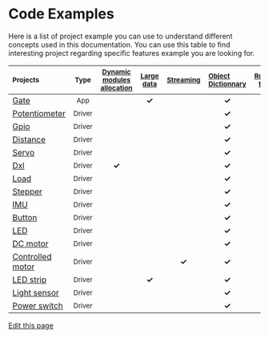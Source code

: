 # Code Examples

Here is a list of project example you can use to understand different concepts used in this documentation.
You can use this table to find interesting project regarding specific features example you are looking for.

<table id="cust_table">
	<thead>
		<tr>
			<th align="left"><small>Projects</small></th>
			<th align="center"><small>Type</small></th>
			<th align="center"><small><a href="/pages/low/modules.md">Dynamic modules allocation</a></small></th>
			<th align="center"><small><a href="/pages/low/modules/msg-handling.md">Large data</a></small></th>
			<th align="center"><small><a href="/pages/low/modules/streaming.md">Streaming</a></small></th>
			<th align="left"><small><a href="/pages/low/modules/od.md">Object Dictionnary</a></small></th>
			<th align="center"><small><a href="/pages/low/modules/routing-table.md">Routing table</a></small></th>
		</tr>
	</thead>
	<tbody>
		<tr>
			<td align="left"><a  href="https://github.com/Luos-io/Luos/tree/master/Applications/Mod_gate" target="_blank">Gate</a></td>
			<td align="center"><small>App</small></td>
			<td align="center"></td>
			<td align="center"><strong>&#10003;</strong></td>
			<td align="center"></td>
			<td align="center"><strong>&#10003;</strong></td>
			<td align="center"><strong>&#10003;</strong></td>
		</tr>
		<tr>
			<td align="left"><a  href="https://github.com/Luos-io/Luos/tree/master/Drivers/Mod_potentiometer" target="_blank">Potentiometer</a></td>
			<td align="center"><small>Driver</small></td>
			<td align="center"></td>
			<td align="center"></td>
			<td align="center"></td>
			<td align="center"><strong>&#10003;</strong></td>
			<td align="center"></td>
		</tr>
		<tr>
			<td align="left"><a  href="https://github.com/Luos-io/Luos/tree/master/Drivers/Mod_gpio" target="_blank">Gpio</a></td>
			<td align="center"><small>Driver</small></td>
			<td align="center"></td>
			<td align="center"></td>
			<td align="center"></td>
			<td align="center"><strong>&#10003;</strong></td>
			<td align="center"></td>
		</tr>
		<tr>
			<td align="left"><a  href="https://github.com/Luos-io/Luos/tree/master/Drivers/Mod_distance" target="_blank">Distance</a></td>
			<td align="center"><small>Driver</small></td>
			<td align="center"></td>
			<td align="center"></td>
			<td align="center"></td>
			<td align="center"><strong>&#10003;</strong></td>
			<td align="center"></td>
		</tr>
		<tr>
			<td align="left"><a  href="https://github.com/Luos-io/Luos/tree/master/Drivers/Mod_servo" target="_blank">Servo</a></td>
			<td align="center"><small>Driver</small></td>
			<td align="center"></td>
			<td align="center"></td>
			<td align="center"></td>
			<td align="center"><strong>&#10003;</strong></td>
			<td align="center"></td>
		</tr>
		<tr>
			<td align="left"><a  href="https://github.com/Luos-io/Luos/tree/master/Drivers/Mod_dxl" target="_blank">Dxl</a></td>
			<td align="center"><small>Driver</small></td>
			<td align="center"><strong>&#10003;</strong></td>
			<td align="center"></td>
			<td align="center"></td>
			<td align="center"><strong>&#10003;</strong></td>
			<td align="center"></td>
		</tr>
		<tr>
			<td align="left"><a  href="https://github.com/Luos-io/Luos/tree/master/Drivers/Mod_load" target="_blank">Load</a></td>
			<td align="center"><small>Driver</small></td>
			<td align="center"></td>
			<td align="center"></td>
			<td align="center"></td>
			<td align="center"><strong>&#10003;</strong></td>
			<td align="center"></td>
		</tr>
		<tr>
			<td align="left"><a  href="https://github.com/Luos-io/Luos/tree/master/Drivers/Mod_stepper" target="_blank">Stepper</a></td>
			<td align="center"><small>Driver</small></td>
			<td align="center"></td>
			<td align="center"></td>
			<td align="center"></td>
			<td align="center"><strong>&#10003;</strong></td>
			<td align="center"></td>
		</tr>
		<tr>
			<td align="left"><a  href="https://github.com/Luos-io/Luos/tree/master/Drivers/Mod_imu" target="_blank">IMU</a></td>
			<td align="center"><small>Driver</small></td>
			<td align="center"></td>
			<td align="center"></td>
			<td align="center"></td>
			<td align="center"><strong>&#10003;</strong></td>
			<td align="center"></td>
		</tr>
		<tr>
			<td align="left"><a  href="https://github.com/Luos-io/Luos/tree/master/Drivers/Mod_button" target="_blank">Button</a></td>
			<td align="center"><small>Driver</small></td>
			<td align="center"></td>
			<td align="center"></td>
			<td align="center"></td>
			<td align="center"><strong>&#10003;</strong></td>
			<td align="center"></td>
		</tr>
		<tr>
			<td align="left"><a  href="https://github.com/Luos-io/Luos/tree/master/Drivers/Mod_led" target="_blank">LED</a></td>
			<td align="center"><small>Driver</small></td>
			<td align="center"></td>
			<td align="center"></td>
			<td align="center"></td>
			<td align="center"><strong>&#10003;</strong></td>
			<td align="center"></td>
		</tr>
		<tr>
			<td align="left"><a  href="https://github.com/Luos-io/Luos/tree/master/Drivers/Mod_dc_motor" target="_blank">DC motor</a></td>
			<td align="center"><small>Driver</small></td>
			<td align="center"></td>
			<td align="center"></td>
			<td align="center"></td>
			<td align="center"><strong>&#10003;</strong></td>
			<td align="center"></td>
		</tr>
		<tr>
			<td align="left"><a  href="https://github.com/Luos-io/Luos/tree/master/Drivers/Mod_controlled_motor" target="_blank">Controlled motor</a></td>
			<td align="center"><small>Driver</small></td>
			<td align="center"></td>
			<td align="center"></td>
			<td align="center"><strong>&#10003;</strong></td>
			<td align="center"><strong>&#10003;</strong></td>
			<td align="center"></td>
		</tr>
		<tr>
			<td align="left"><a  href="https://github.com/Luos-io/Luos/tree/master/Drivers/Mod_led_strip" target="_blank">LED strip</a></td>
			<td align="center"><small>Driver</small></td>
			<td align="center"></td>
			<td align="center"><strong>&#10003;</strong></td>
			<td align="center"></td>
			<td align="center"><strong>&#10003;</strong></td>
			<td align="center"></td>
		</tr>
		<tr>
			<td align="left"><a  href="https://github.com/Luos-io/Luos/tree/master/Drivers/Mod_light_sensor" target="_blank">Light sensor</a></td>
			<td align="center"><small>Driver</small></td>
			<td align="center"></td>
			<td align="center"></td>
			<td align="center"></td>
			<td align="center"><strong>&#10003;</strong></td>
			<td align="center"></td>
		</tr>
		<tr>
			<td align="left"><a  href="https://github.com/Luos-io/Luos/tree/master/Drivers/Mod_power_switch" target="_blank">Power switch</a></td>
			<td align="center"><small>Driver</small></td>
			<td align="center"></td>
			<td align="center"></td>
			<td align="center"></td>
			<td align="center"><strong>&#10003;</strong></td>
			<td align="center"></td>
		</tr>
	</tbody>
</table>

<div class="cust_edit_page"><a href="https://{{gh_path}}/pages/low/modules/examples.md">Edit this page</a></div>
